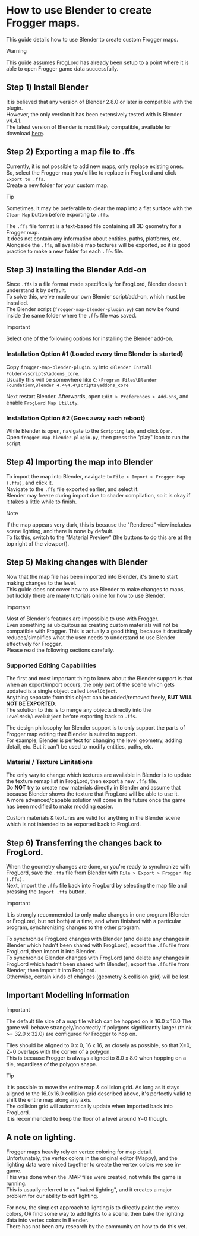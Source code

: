 # How to use Blender to create Frogger maps.
This guide details how to use Blender to create custom Frogger maps.  
> [!WARNING]
> This guide assumes FrogLord has already been setup to a point where it is able to open Frogger game data successfully.

## Step 1) Install Blender
It is believed that any version of Blender 2.8.0 or later is compatible with the plugin.  
However, the only version it has been extensively tested with is Blender v4.4.1.  
The latest version of Blender is most likely compatible, available for download [here](https://www.blender.org/download/).  

## Step 2) Exporting a map file to .ffs
Currently, it is not possible to add new maps, only replace existing ones.  
So, select the Frogger map you'd like to replace in FrogLord and click `Export to .ffs`.  
Create a new folder for your custom map.  

> [!TIP]
> Sometimes, it may be preferable to clear the map into a flat surface with the `Clear Map` button before exporting to `.ffs`.  

The `.ffs` file format is a text-based file containing all 3D geometry for a Frogger map.  
It does not contain any information about entities, paths, platforms, etc.  
Alongside the `.ffs`, all available map textures will be exported, so it is good practice to make a new folder for each `.ffs` file.  

## Step 3) Installing the Blender Add-on
Since `.ffs` is a file format made specifically for FrogLord, Blender doesn't understand it by default.  
To solve this, we've made our own Blender script/add-on, which must be installed.  
The Blender script (`frogger-map-blender-plugin.py`) can now be found inside the same folder where the `.ffs` file was saved.  

> [!IMPORTANT]
> Select one of the following options for installing the Blender add-on.

### Installation Option #1 (Loaded every time Blender is started)
Copy `frogger-map-blender-plugin.py` into `<Blender Install Folder>\scripts\addons_core`.  
Usually this will be somewhere like `C:\Program Files\Blender Foundation\Blender 4.4\4.4\scripts\addons_core`  

Next restart Blender. Afterwards, open `Edit > Preferences > Add-ons`, and enable `FrogLord Map Utility`.  

### Installation Option #2 (Goes away each reboot)
While Blender is open, navigate to the `Scripting` tab, and click `Open`.  
Open `frogger-map-blender-plugin.py`,  then press the "play" icon to run the script.  


## Step 4) Importing the map into Blender
To import the map into Blender, navigate to `File > Import > Frogger Map (.ffs)`, and click it.  
Navigate to the `.ffs` file exported earlier, and select it.  
Blender may freeze during import due to shader compilation, so it is okay if it takes a little while to finish.  

> [!NOTE]
> If the map appears very dark, this is because the "Rendered" view includes scene lighting, and there is none by default.  
> To fix this, switch to the "Material Preview" (the buttons to do this are at the top right of the viewport).

## Step 5) Making changes with Blender
Now that the map file has been imported into Blender, it's time to start making changes to the level.  
This guide does not cover how to use Blender to make changes to maps, but luckily there are many tutorials online for how to use Blender.  

> [!IMPORTANT]
> Most of Blender's features are impossible to use with Frogger.  
> Even something as ubiquitous as creating custom materials will not be compatible with Frogger.
> This is actually a good thing, because it drastically reduces/simplifies what the user needs to understand to use Blender effectively for Frogger.  
> Please read the following sections carefully.

### Supported Editing Capabilities
The first and most important thing to know about the Blender support is that when an export/import occurs, the only part of the scene which gets updated is a single object called `LevelObject`.  
Anything separate from this object can be added/removed freely, **BUT WILL NOT BE EXPORTED**.  
The solution to this is to merge any objects directly into the `LevelMesh`/`LevelObject` before exporting back to `.ffs`.  

The design philosophy for Blender support is to only support the parts of Frogger map editing that Blender is suited to support.  
For example, Blender is perfect for changing the level geometry, adding detail, etc. But it can't be used to modify entities, paths, etc.  

### Material / Texture Limitations
The only way to change which textures are available in Blender is to update the texture remap list in FrogLord, then export a new `.ffs` file.  
Do **NOT** try to create new materials directly in Blender and assume that because Blender shows the texture that FrogLord will be able to use it.  
A more advanced/capable solution will come in the future once the game has been modified to make modding easier.  

Custom materials & textures are valid for anything in the Blender scene which is not intended to be exported back to FrogLord.  

## Step 6) Transferring the changes back to FrogLord.
When the geometry changes are done, or you're ready to synchronize with FrogLord, save the `.ffs` file from Blender with `File > Export > Frogger Map (.ffs)`.  
Next, import the `.ffs` file back into FrogLord by selecting the map file and pressing the `Import .ffs` button.  

> [!IMPORTANT]
> It is strongly recommended to only make changes in one program (Blender or FrogLord, but not both) at a time, and when finished with a particular program, synchronizing changes to the other program.
>
> To synchronize FrogLord changes with Blender (and delete any changes in Blender which hadn't been shared with FrogLord), export the `.ffs` file from FrogLord, then import it into Blender.  
> To synchronize Blender changes with FrogLord (and delete any changes in FrogLord which hadn't been shared with Blender), export the `.ffs` file from Blender, then import it into FrogLord.  
> Otherwise, certain kinds of changes (geometry & collision grid) will be lost.

## Important Modelling Information
> [!IMPORTANT]
> The default tile size of a map tile which can be hopped on is 16.0 x 16.0
> The game will behave strangely/incorrectly if polygons significantly larger (think >= 32.0 x 32.0) are configured for Frogger to hop on.  
>
> Tiles should be aligned to 0 x 0, 16 x 16, as closely as possible, so that X=0, Z=0 overlaps with the corner of a polygon.  
> This is because Frogger is always aligned to 8.0 x 8.0 when hopping on a tile, regardless of the polygon shape.

> [!TIP]
> It is possible to move the entire map & collision grid. As long as it stays aligned to the 16.0x16.0 collision grid described above, it's perfectly valid to shift the entire map along any axis.  
> The collision grid will automatically update when imported back into FrogLord.  
> It is recommended to keep the floor of a level around Y=0 though.  

## A note on lighting.
Frogger maps heavily rely on vertex coloring for map detail.  
Unfortunately, the vertex colors in the original editor (Mappy), and the lighting data were mixed together to create the vertex colors we see in-game.  
This was done when the .MAP files were created, not while the game is running.  
This is usually referred to as "baked lighting", and it creates a major problem for our ability to edit lighting.  

For now, the simplest approach to lighting is to directly paint the vertex colors, OR find some way to add lights to a scene, then bake the lighting data into vertex colors in Blender.  
There has not been any research by the community on how to do this yet.  

